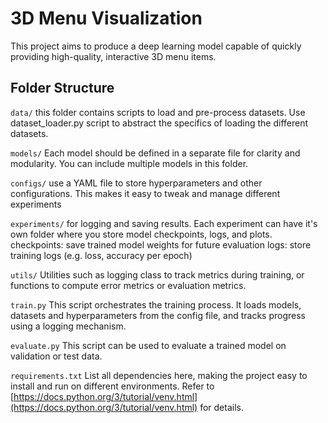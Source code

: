 # 3D Menu Visualization

This project aims to produce a deep learning model capable of quickly providing high-quality, interactive 3D menu items.

## Folder Structure 

`data/`
this folder contains scripts to load and pre-process datasets. Use dataset_loader.py script to abstract the specifics of loading the different datasets.

`models/`
Each model should be defined in a separate file for clarity and modularity. You can include multiple models in this folder.

`configs/`
use a YAML file to store hyperparameters and other configurations. This makes it easy to tweak and manage different experiments

`experiments/`
for logging and saving results. Each experiment can have it's own folder where you store model checkpoints, logs, and plots. 
    checkpoints: save trained model weights for future evaluation
    logs: store training logs (e.g. loss, accuracy per epoch)

`utils/`
Utilities such as logging class to track metrics during training, or functions to compute error metrics or evaluation metrics.

`train.py`
This script orchestrates the training process. It loads models, datasets and hyperparameters from the config file, and tracks progress using a logging mechanism.

`evaluate.py`
This script can be used to evaluate a trained model on validation or test data.

`requirements.txt`
List all dependencies here, making the project easy to install and run on different environments. Refer to [https://docs.python.org/3/tutorial/venv.html](https://docs.python.org/3/tutorial/venv.html) for details.